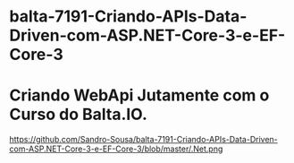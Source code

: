 # balta-7191-Criando-APIs-Data-Driven-com-ASP.NET-Core-3-e-EF-Core-3
# Criando WebApi Jutamente com o Curso do Balta.IO.


https://github.com/Sandro-Sousa/balta-7191-Criando-APIs-Data-Driven-com-ASP.NET-Core-3-e-EF-Core-3/blob/master/.Net.png
